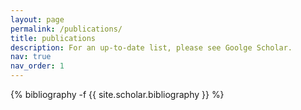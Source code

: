 ```yaml
---
layout: page
permalink: /publications/
title: publications
description: For an up-to-date list, please see Goolge Scholar.
nav: true
nav_order: 1
---
```

<!-- _pages/publications.md -->
<div class="publications">

{% bibliography -f {{ site.scholar.bibliography }} %}

</div>
